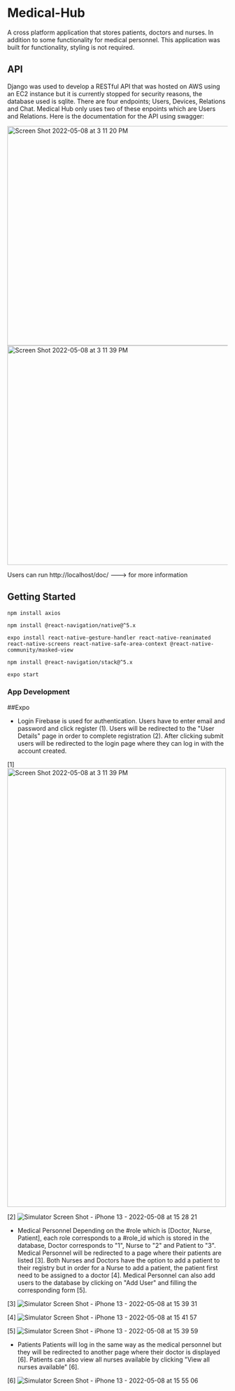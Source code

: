 # Medical-Hub

A cross platform application that stores patients, doctors and nurses. In addition to some functionality for medical personnel. This application was built for functionality, styling is not required.

## API

Django was used to develop a RESTful API that was hosted on AWS using an EC2 instance but it is currently stopped for security reasons, the database used is sqlite. There are four endpoints; Users, Devices, Relations and Chat. Medical Hub only uses two of these enpoints which are Users and Relations. Here is the documentation for the API using swagger:

<img width="1000" height ="500" alt="Screen Shot 2022-05-08 at 3 11 20 PM" src="https://user-images.githubusercontent.com/60357207/167312143-a7edba1f-4cc6-4fe4-af36-80d54db68992.png">

<img width="1000" height ="500" alt="Screen Shot 2022-05-08 at 3 11 39 PM" src="https://user-images.githubusercontent.com/60357207/167312191-dd295a6f-7c32-485c-a7ce-d96d837adca0.png">


Users can run http://localhost/doc/ ---> for more information


## Getting Started
```
npm install axios
```
```
npm install @react-navigation/native@^5.x
```
```
expo install react-native-gesture-handler react-native-reanimated react-native-screens react-native-safe-area-context @react-native-community/masked-view
```
```
npm install @react-navigation/stack@^5.x
```
```
expo start
```


### App Development 
##Expo

* Login 
Firebase is used for authentication. Users have to enter email and password and click register (1). Users will be redirected to the "User Details" page in order to complete registration (2). After clicking submit users will be redirected to the login page where they can log in with the account created.

[1]
<img width="500" height ="1000" alt="Screen Shot 2022-05-08 at 3 11 39 PM" src="https://user-images.githubusercontent.com/60357207/167312472-c761e66e-7782-4281-8dea-8c0892a4f1a3.png">

[2]
![Simulator Screen Shot - iPhone 13 - 2022-05-08 at 15 28 21](https://user-images.githubusercontent.com/60357207/167312528-ad5498ee-7b0e-4899-aec7-29031dc8db04.png)


* Medical Personnel
Depending on the #role which is [Doctor, Nurse, Patient], each role corresponds to a #role_id which is stored in the database, Doctor corresponds to "1", Nurse to "2" and Patient to "3". Medical Personnel will be redirected to a page where their patients are listed [3]. Both Nurses and Doctors have the option to add a patient to their registry but in order for a Nurse to add a patient, the patient first need to be assigned to a doctor [4]. Medical Personnel can also add users to the database by clicking on "Add User" and filling the corresponding form [5].

[3]
![Simulator Screen Shot - iPhone 13 - 2022-05-08 at 15 39 31](https://user-images.githubusercontent.com/60357207/167312948-a3975f1b-7409-40b2-a1f9-33dc2a54cf7f.png)

[4]
![Simulator Screen Shot - iPhone 13 - 2022-05-08 at 15 41 57](https://user-images.githubusercontent.com/60357207/167313078-12646467-7bea-41c7-8abe-4e09719c2d40.png)

[5]
![Simulator Screen Shot - iPhone 13 - 2022-05-08 at 15 39 59](https://user-images.githubusercontent.com/60357207/167313171-68f2d299-5357-4e6e-bd17-34257b7428df.png)


* Patients 
Patients will log in the same way as the medical personnel but they will be redirected to another page where their doctor is displayed [6]. Patients can also view all nurses available by clicking "View all nurses available" [6].

[6]
![Simulator Screen Shot - iPhone 13 - 2022-05-08 at 15 55 06](https://user-images.githubusercontent.com/60357207/167313595-54cbc8e8-1ab3-436b-8c50-0a36ee6ae6c6.png)




